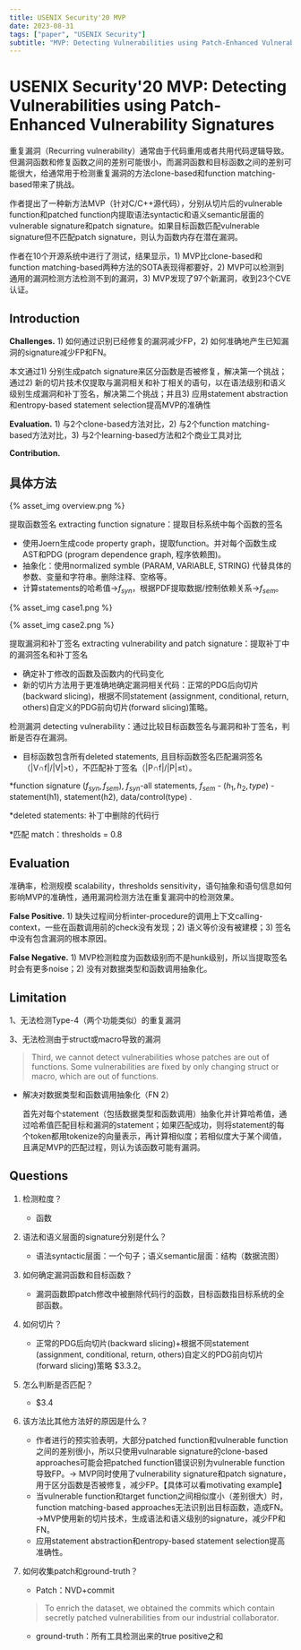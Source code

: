 ```yaml
---
title: USENIX Security'20 MVP
date: 2023-08-31
tags: ["paper", "USENIX Security"]
subtitle: "MVP: Detecting Vulnerabilities using Patch-Enhanced Vulnerability Signatures"
---
```


# USENIX Security'20 MVP: Detecting Vulnerabilities using Patch-Enhanced Vulnerability Signatures

重复漏洞（Recurring vulnerability）通常由于代码重用或者共用代码逻辑导致。但漏洞函数和修复函数之间的差别可能很小，而漏洞函数和目标函数之间的差别可能很大，给通常用于检测重复漏洞的方法clone-based和function matching-based带来了挑战。

作者提出了一种新方法MVP（针对C/C++源代码），分别从切片后的vulnerable function和patched function内提取语法syntactic和语义semantic层面的vulnerable signature和patch signature。如果目标函数匹配vulnerable signature但不匹配patch signature，则认为函数内存在潜在漏洞。

作者在10个开源系统中进行了测试，结果显示，1) MVP比clone-based和function matching-based两种方法的SOTA表现得都要好，2) MVP可以检测到通用的漏洞检测方法检测不到的漏洞，3) MVP发现了97个新漏洞，收到23个CVE认证。

## Introduction

**Challenges.** 1) 如何通过识别已经修复的漏洞减少FP，2) 如何准确地产生已知漏洞的signature减少FP和FN。

本文通过1) 分别生成patch signature来区分函数是否被修复，解决第一个挑战；通过2) 新的切片技术仅提取与漏洞相关和补丁相关的语句，以在语法级别和语义级别生成漏洞和补丁签名，解决第二个挑战；并且3) 应用statement abstraction和entropy-based statement selection提高MVP的准确性

************************Evaluation.************************ 1) 与2个clone-based方法对比，2) 与2个function matching-based方法对比，3) 与2个learning-based方法和2个商业工具对比

************Contribution.************ 

## 具体方法

{% asset_img overview.png %}

提取函数签名 extracting function signature：提取目标系统中每个函数的签名

- 使用Joern生成code property graph，提取function。并对每个函数生成AST和PDG (program dependence graph, 程序依赖图)。
- 抽象化：使用normalized symble (PARAM, VARIABLE, STRING) 代替具体的参数、变量和字符串。删除注释、空格等。
- 计算statements的哈希值→$f_{syn}$，根据PDF提取数据/控制依赖关系→$f_{sem}$。

{% asset_img case1.png %} 

{% asset_img case2.png %}

提取漏洞和补丁签名 extracting vulnerability and patch signature：提取补丁中的漏洞签名和补丁签名

- 确定补丁修改的函数及函数内的代码变化
- 新的切片方法用于更准确地确定漏洞相关代码：正常的PDG后向切片(backward slicing)，根据不同statement (assignment, conditional, return, others)自定义的PDG前向切片(forward slicing)策略。

检测漏洞 detecting vulnerability：通过比较目标函数签名与漏洞和补丁签名，判断是否存在漏洞。

- 目标函数包含所有deleted statements, 且目标函数签名匹配漏洞签名（|V∩f|/|V|>t），不匹配补丁签名（|P∩f|/|P|≤t）。

*function signature $(f_{syn}, f_{sem})$, $f_{syn}$-all statements, $f_{sem}$ - $(h_1, h_2, type)$ - statement(h1), statement(h2), data/control(type) .

*deleted statements: 补丁中删除的代码行

*匹配 match：thresholds = 0.8

## Evaluation

准确率，检测规模 scalability，thresholds sensitivity，语句抽象和语句信息如何影响MVP的准确性，通用漏洞检测方法在重复漏洞中的检测效果。

**False Positive.** 1) 缺失过程间分析inter-procedure的调用上下文calling-context，一些在函数调用前的check没有发现；2) 语义等价没有被建模；3) 签名中没有包含漏洞的根本原因。

**False Negative.** 1) MVP检测粒度为函数级别而不是hunk级别，所以当提取签名时会有更多noise；2) 没有对数据类型和函数调用抽象化。

## Limitation

1、无法检测Type-4（两个功能类似）的重复漏洞

3、无法检测由于struct或macro导致的漏洞

> Third, we cannot detect vulnerabilities whose patches are out of functions. Some vulnerabilities are fixed by only changing struct or macro, which are out of functions.
> 
- 解决对数据类型和函数调用抽象化（FN 2）
    
    首先对每个statement（包括数据类型和函数调用）抽象化并计算哈希值，通过哈希值匹配目标和漏洞的statement；如果匹配成功，则将statement的每个token都用tokenize的向量表示，再计算相似度；若相似度大于某个阈值，且满足MVP的匹配过程，则认为该函数可能有漏洞。
    

## Questions

1. 检测粒度？
    - 函数
2. 语法和语义层面的signature分别是什么？
    - 语法syntactic层面：一个句子；语义semantic层面：结构（数据流图）
3. 如何确定漏洞函数和目标函数？
    - 漏洞函数即patch修改中被删除代码行的函数，目标函数指目标系统的全部函数。
4. 如何切片？
    - 正常的PDG后向切片(backward slicing)+根据不同statement (assignment, conditional, return, others)自定义的PDG前向切片(forward slicing)策略 $3.3.2。
5. 怎么判断是否匹配？
    - $3.4
6. 该方法比其他方法好的原因是什么？
    - 作者进行的预实验表明，大部分patched function和vulnerable function之间的差别很小，所以只使用vulnarable signature的clone-based approaches可能会把patched function错误识别为vulnerable function导致FP。→ MVP同时使用了vulnerability signature和patch signature，用于区分函数是否被修复，减少FP。【具体可以看motivating example】
    - 当vulnerable function和target function之间相似度小（差别很大）时，function matching-based approaches无法识别出目标函数，造成FN。→MVP使用新的切片技术，生成语法和语义级别的signature，减少FP和FN。
    - 应用statement abstraction和entropy-based statement selection提高准确性。
7. 如何收集patch和ground-truth？
    - Patch：NVD+commit
    
    > To enrich the dataset, we obtained the commits which contain secretly patched vulnerabilities from our industrial collaborator.
    > 
    - ground-truth：所有工具检测出来的true positive之和